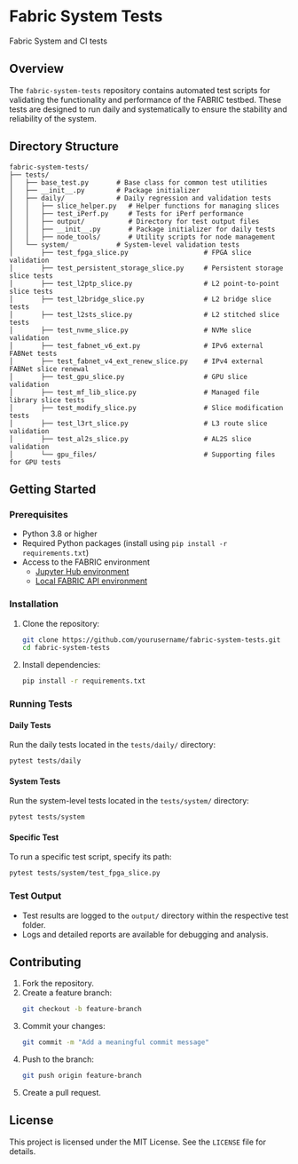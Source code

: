 # Fabric System Tests
Fabric System and CI tests

## Overview
The `fabric-system-tests` repository contains automated test scripts for validating the functionality and performance of the FABRIC testbed. These tests are designed to run daily and systematically to ensure the stability and reliability of the system.

## Directory Structure
```
fabric-system-tests/
├── tests/
│   ├── base_test.py       # Base class for common test utilities
│   ├── __init__.py        # Package initializer
│   ├── daily/             # Daily regression and validation tests
│   │   ├── slice_helper.py   # Helper functions for managing slices
│   │   ├── test_iPerf.py     # Tests for iPerf performance
│   │   ├── output/           # Directory for test output files
│   │   ├── __init__.py       # Package initializer for daily tests
│   │   ├── node_tools/       # Utility scripts for node management
│   └── system/            # System-level validation tests
│       ├── test_fpga_slice.py                   # FPGA slice validation
│       ├── test_persistent_storage_slice.py     # Persistent storage slice tests
│       ├── test_l2ptp_slice.py                  # L2 point-to-point slice tests
│       ├── test_l2bridge_slice.py               # L2 bridge slice tests
│       ├── test_l2sts_slice.py                  # L2 stitched slice tests
│       ├── test_nvme_slice.py                   # NVMe slice validation
│       ├── test_fabnet_v6_ext.py                # IPv6 external FABNet tests
│       ├── test_fabnet_v4_ext_renew_slice.py    # IPv4 external FABNet slice renewal
│       ├── test_gpu_slice.py                    # GPU slice validation
│       ├── test_mf_lib_slice.py                 # Managed file library slice tests
│       ├── test_modify_slice.py                 # Slice modification tests
│       ├── test_l3rt_slice.py                   # L3 route slice validation
│       ├── test_al2s_slice.py                   # AL2S slice validation
│       └── gpu_files/                           # Supporting files for GPU tests
```

## Getting Started

### Prerequisites
- Python 3.8 or higher
- Required Python packages (install using `pip install -r requirements.txt`)
- Access to the FABRIC environment
  - [Jupyter Hub environment](https://learn.fabric-testbed.net/article-categories/jupyter-hub/)
  - [Local FABRIC API environment](https://learn.fabric-testbed.net/knowledge-base/install-the-python-api/) 

### Installation
1. Clone the repository:
   ```bash
   git clone https://github.com/yourusername/fabric-system-tests.git
   cd fabric-system-tests
   ```
2. Install dependencies:
   ```bash
   pip install -r requirements.txt
   ```

### Running Tests

#### Daily Tests
Run the daily tests located in the `tests/daily/` directory:
```bash
pytest tests/daily
```

#### System Tests
Run the system-level tests located in the `tests/system/` directory:
```bash
pytest tests/system
```

#### Specific Test
To run a specific test script, specify its path:
```bash
pytest tests/system/test_fpga_slice.py
```

### Test Output
- Test results are logged to the `output/` directory within the respective test folder.
- Logs and detailed reports are available for debugging and analysis.

## Contributing
1. Fork the repository.
2. Create a feature branch:
   ```bash
   git checkout -b feature-branch
   ```
3. Commit your changes:
   ```bash
   git commit -m "Add a meaningful commit message"
   ```
4. Push to the branch:
   ```bash
   git push origin feature-branch
   ```
5. Create a pull request.

## License
This project is licensed under the MIT License. See the `LICENSE` file for details.

